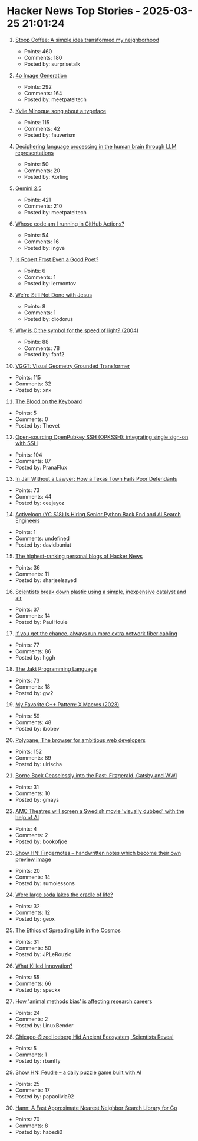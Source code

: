 # Hacker News Top Stories - 2025-03-25 21:01:24

1. [Stoop Coffee: A simple idea transformed my neighborhood](https://supernuclear.substack.com/p/stoop-coffee-how-a-simple-idea-transformed)
   - Points: 460
   - Comments: 180
   - Posted by: surprisetalk

2. [4o Image Generation](https://openai.com/index/introducing-4o-image-generation/)
   - Points: 292
   - Comments: 164
   - Posted by: meetpateltech

3. [Kylie Minogue song about a typeface](https://abcdinamo.com/news/german-bold-italic)
   - Points: 115
   - Comments: 42
   - Posted by: fauverism

4. [Deciphering language processing in the human brain through LLM representations](https://research.google/blog/deciphering-language-processing-in-the-human-brain-through-llm-representations/)
   - Points: 50
   - Comments: 20
   - Posted by: Korling

5. [Gemini 2.5](https://blog.google/technology/google-deepmind/gemini-model-thinking-updates-march-2025/)
   - Points: 421
   - Comments: 210
   - Posted by: meetpateltech

6. [Whose code am I running in GitHub Actions?](https://alexwlchan.net/2025/github-actions-audit/)
   - Points: 54
   - Comments: 16
   - Posted by: ingve

7. [Is Robert Frost Even a Good Poet?](https://www.theparisreview.org/blog/2025/03/17/is-robert-frost-even-a-good-poet/)
   - Points: 6
   - Comments: 1
   - Posted by: lermontov

8. [We're Still Not Done with Jesus](https://www.newyorker.com/magazine/2025/03/31/miracles-and-wonder-elaine-pagels-book-review-heretic-catherine-nixey)
   - Points: 8
   - Comments: 1
   - Posted by: diodorus

9. [Why is C the symbol for the speed of light? (2004)](https://math.ucr.edu/home/baez/physics/Relativity/SpeedOfLight/c.html)
   - Points: 88
   - Comments: 78
   - Posted by: fanf2

10. [VGGT: Visual Geometry Grounded Transformer](https://github.com/facebookresearch/vggt)
   - Points: 115
   - Comments: 32
   - Posted by: xnx

11. [The Blood on the Keyboard](https://www.historynewsnetwork.org/article/blood-on-the-keyboard)
   - Points: 5
   - Comments: 0
   - Posted by: Thevet

12. [Open-sourcing OpenPubkey SSH (OPKSSH): integrating single sign-on with SSH](https://blog.cloudflare.com/open-sourcing-openpubkey-ssh-opkssh-integrating-single-sign-on-with-ssh/)
   - Points: 104
   - Comments: 87
   - Posted by: PranaFlux

13. [In Jail Without a Lawyer: How a Texas Town Fails Poor Defendants](https://www.nytimes.com/2025/03/25/us/maverick-county-texas-court-system.html)
   - Points: 73
   - Comments: 44
   - Posted by: ceejayoz

14. [Activeloop (YC S18) Is Hiring Senior Python Back End and AI Search Engineers](https://careers.activeloop.ai/)
   - Points: 1
   - Comments: undefined
   - Posted by: davidbuniat

15. [The highest-ranking personal blogs of Hacker News](https://refactoringenglish.com/tools/hn-popularity/)
   - Points: 36
   - Comments: 11
   - Posted by: sharjeelsayed

16. [Scientists break down plastic using a simple, inexpensive catalyst and air](https://phys.org/news/2025-03-scientists-plastic-simple-inexpensive-catalyst.html)
   - Points: 37
   - Comments: 14
   - Posted by: PaulHoule

17. [If you get the chance, always run more extra network fiber cabling](https://utcc.utoronto.ca/~cks/space/blog/sysadmin/RunMoreExtraNetworkFiber)
   - Points: 77
   - Comments: 86
   - Posted by: hggh

18. [The Jakt Programming Language](https://github.com/SerenityOS/jakt)
   - Points: 73
   - Comments: 18
   - Posted by: gw2

19. [My Favorite C++ Pattern: X Macros (2023)](https://danilafe.com/blog/chapel_x_macros/)
   - Points: 59
   - Comments: 48
   - Posted by: ibobev

20. [Polypane, The browser for ambitious web developers](https://polypane.app/)
   - Points: 152
   - Comments: 89
   - Posted by: ulrischa

21. [Borne Back Ceaselessly into the Past: Fitzgerald, Gatsby and WWI](https://www.theworldwar.org/learn/about-wwi/borne-back-ceaselessly-past-fitzgerald-gatsby-and-wwi)
   - Points: 31
   - Comments: 10
   - Posted by: gmays

22. [AMC Theatres will screen a Swedish movie 'visually dubbed' with the help of AI](https://www.engadget.com/ai/amc-theatres-will-screen-a-swedish-movie-visually-dubbed-with-the-help-of-ai-130022232.html)
   - Points: 4
   - Comments: 2
   - Posted by: bookofjoe

23. [Show HN: Fingernotes – handwritten notes which become their own preview image](https://fingernotes.com/note/97513380)
   - Points: 20
   - Comments: 14
   - Posted by: sumolessons

24. [Were large soda lakes the cradle of life?](https://ethz.ch/en/news-and-events/eth-news/news/2025/03/were-large-soda-lakes-the-cradle-of-life.html)
   - Points: 32
   - Comments: 12
   - Posted by: geox

25. [The Ethics of Spreading Life in the Cosmos](https://www.centauri-dreams.org/2025/03/25/the-ethics-of-spreading-life-in-the-cosmos/)
   - Points: 31
   - Comments: 50
   - Posted by: JPLeRouzic

26. [What Killed Innovation?](https://www.shirleywu.studio/notebook/2025-02-innovation-killer)
   - Points: 55
   - Comments: 66
   - Posted by: speckx

27. [How 'animal methods bias' is affecting research careers](https://www.nature.com/articles/d41586-025-00593-3)
   - Points: 24
   - Comments: 2
   - Posted by: LinuxBender

28. [Chicago-Sized Iceberg Hid Ancient Ecosystem, Scientists Reveal](https://gizmodo.com/chicago-sized-iceberg-hid-ancient-ecosystem-scientists-reveal-2000579125)
   - Points: 5
   - Comments: 1
   - Posted by: rbanffy

29. [Show HN: Feudle – a daily puzzle game built with AI](https://feudlegame.com)
   - Points: 25
   - Comments: 17
   - Posted by: papaolivia92

30. [Hann: A Fast Approximate Nearest Neighbor Search Library for Go](https://github.com/habedi/hann)
   - Points: 70
   - Comments: 8
   - Posted by: habedi0

